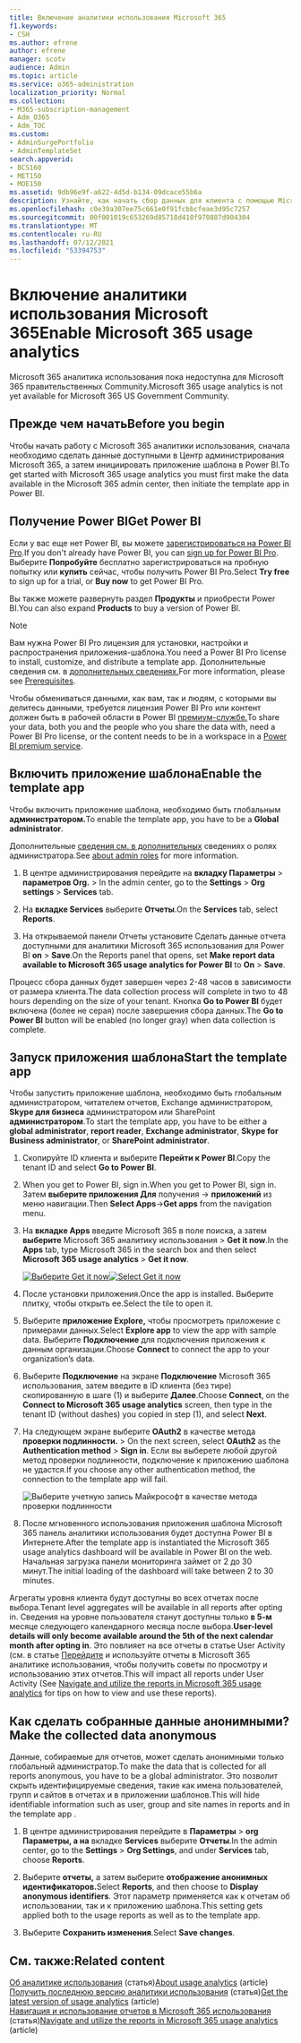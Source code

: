 ```yaml
---
title: Включение аналитики использования Microsoft 365
f1.keywords:
- CSH
ms.author: efrene
author: efrene
manager: scotv
audience: Admin
ms.topic: article
ms.service: o365-administration
localization_priority: Normal
ms.collection:
- M365-subscription-management
- Adm_O365
- Adm_TOC
ms.custom:
- AdminSurgePortfolio
- AdminTemplateSet
search.appverid:
- BCS160
- MET150
- MOE150
ms.assetid: 9db96e9f-a622-4d5d-b134-09dcace55b6a
description: Узнайте, как начать сбор данных для клиента с помощью Microsoft 365 Analytics использования в Power BI.
ms.openlocfilehash: c0e39a307ee75c661e0f91fcbbcfeae3d95c7257
ms.sourcegitcommit: 00f001019c653269d85718d410f970887d904304
ms.translationtype: MT
ms.contentlocale: ru-RU
ms.lasthandoff: 07/12/2021
ms.locfileid: "53394753"
---
```

# <a name="enable-microsoft-365-usage-analytics"></a><span data-ttu-id="34f59-103">Включение аналитики использования Microsoft 365</span><span class="sxs-lookup"><span data-stu-id="34f59-103">Enable Microsoft 365 usage analytics</span></span>

<span data-ttu-id="34f59-104">Microsoft 365 аналитика использования пока недоступна для Microsoft 365 правительственных Community.</span><span class="sxs-lookup"><span data-stu-id="34f59-104">Microsoft 365 usage analytics is not yet available for Microsoft 365 US Government Community.</span></span>

## <a name="before-you-begin"></a><span data-ttu-id="34f59-105">Прежде чем начать</span><span class="sxs-lookup"><span data-stu-id="34f59-105">Before you begin</span></span>

<span data-ttu-id="34f59-106">Чтобы начать работу с Microsoft 365 аналитики использования, сначала необходимо сделать данные доступными в Центр администрирования Microsoft 365, а затем инициировать приложение шаблона в Power BI.</span><span class="sxs-lookup"><span data-stu-id="34f59-106">To get started with Microsoft 365 usage analytics you must first make the data available in the Microsoft 365 admin center, then initiate the template app in Power BI.</span></span>

## <a name="get-power-bi"></a><span data-ttu-id="34f59-107">Получение Power BI</span><span class="sxs-lookup"><span data-stu-id="34f59-107">Get Power BI</span></span>

<span data-ttu-id="34f59-108">Если у вас еще нет Power BI, вы можете [зарегистрироваться на Power BI Pro](https://go.microsoft.com/fwlink/p/?linkid=845347).</span><span class="sxs-lookup"><span data-stu-id="34f59-108">If you don't already have Power BI, you can [sign up for Power BI Pro](https://go.microsoft.com/fwlink/p/?linkid=845347).</span></span> <span data-ttu-id="34f59-109">Выберите **Попробуйте** бесплатно зарегистрироваться на пробную попытку или **купить** сейчас, чтобы получить Power BI Pro.</span><span class="sxs-lookup"><span data-stu-id="34f59-109">Select **Try free** to sign up for a trial, or **Buy now** to get Power BI Pro.</span></span>


<span data-ttu-id="34f59-110">Вы также можете развернуть раздел **Продукты** и приобрести Power BI.</span><span class="sxs-lookup"><span data-stu-id="34f59-110">You can also expand **Products** to buy a version of Power BI.</span></span>

> [!NOTE]
> <span data-ttu-id="34f59-111">Вам нужна Power BI Pro лицензия для установки, настройки и распространения приложения-шаблона.</span><span class="sxs-lookup"><span data-stu-id="34f59-111">You need a Power BI Pro license to install, customize, and distribute a template app.</span></span> <span data-ttu-id="34f59-112">Дополнительные сведения см. в [дополнительных сведениях.](/power-bi/service-template-apps-install-distribute?source=docs#prerequisites)</span><span class="sxs-lookup"><span data-stu-id="34f59-112">For more information, please see [Prerequisites](/power-bi/service-template-apps-install-distribute?source=docs#prerequisites).</span></span>

<span data-ttu-id="34f59-113">Чтобы обмениваться данными, как вам, так и людям, с которыми вы делитесь данными, требуется лицензия Power BI Pro или контент должен быть в рабочей области в Power BI [премиум-службе.](/power-bi/service-premium-what-is)</span><span class="sxs-lookup"><span data-stu-id="34f59-113">To share your data, both you and the people who you share the data with, need a Power BI Pro license, or the content needs to be in a workspace in a [Power BI premium service](/power-bi/service-premium-what-is).</span></span>

## <a name="enable-the-template-app"></a><span data-ttu-id="34f59-114">Включить приложение шаблона</span><span class="sxs-lookup"><span data-stu-id="34f59-114">Enable the template app</span></span>

<span data-ttu-id="34f59-115">Чтобы включить приложение шаблона, необходимо быть глобальным **администратором.**</span><span class="sxs-lookup"><span data-stu-id="34f59-115">To enable the template app, you have to be a **Global administrator**.</span></span>

<span data-ttu-id="34f59-116">Дополнительные [сведения см. в дополнительных](../add-users/about-admin-roles.md) сведениях о ролях администратора.</span><span class="sxs-lookup"><span data-stu-id="34f59-116">See [about admin roles](../add-users/about-admin-roles.md) for more information.</span></span>

1. <span data-ttu-id="34f59-117">В центре администрирования перейдите на **вкладку Параметры** \> **параметров Org.** \> </span><span class="sxs-lookup"><span data-stu-id="34f59-117">In the admin center, go to the **Settings** \> **Org settings** \> **Services** tab.</span></span>

2. <span data-ttu-id="34f59-118">На **вкладке Services** выберите  **Отчеты**.</span><span class="sxs-lookup"><span data-stu-id="34f59-118">On the **Services** tab, select  **Reports**.</span></span>

3. <span data-ttu-id="34f59-119">На открываемой панели  Отчеты установите Сделать данные отчета доступными для аналитики Microsoft 365 использования для Power BI **on** \> **Save**.</span><span class="sxs-lookup"><span data-stu-id="34f59-119">On the Reports panel that opens, set **Make report data available to Microsoft 365 usage analytics for Power BI** to **On** \> **Save**.</span></span>

<span data-ttu-id="34f59-120">Процесс сбора данных будет завершен через 2-48 часов в зависимости от размера клиента.</span><span class="sxs-lookup"><span data-stu-id="34f59-120">The data collection process will complete in two to 48 hours depending on the size of your tenant.</span></span> <span data-ttu-id="34f59-121">Кнопка **Go to Power BI** будет включена (более не серая) после завершения сбора данных.</span><span class="sxs-lookup"><span data-stu-id="34f59-121">The **Go to Power BI** button will be enabled (no longer gray) when data collection is complete.</span></span>

## <a name="start-the-template-app"></a><span data-ttu-id="34f59-122">Запуск приложения шаблона</span><span class="sxs-lookup"><span data-stu-id="34f59-122">Start the template app</span></span>

<span data-ttu-id="34f59-123">Чтобы запустить приложение шаблона, необходимо быть глобальным администратором, читателем отчетов, Exchange администратором,  **Skype для бизнеса** администратором или SharePoint **администратором**.</span><span class="sxs-lookup"><span data-stu-id="34f59-123">To start the template app, you have to be either a **global administrator**, **report reader**, **Exchange administrator**, **Skype for Business administrator**, or **SharePoint administrator**.</span></span>

1. <span data-ttu-id="34f59-124">Скопируйте ID клиента и выберите **Перейти к Power BI**.</span><span class="sxs-lookup"><span data-stu-id="34f59-124">Copy the tenant ID and select **Go to Power BI**.</span></span>

2. <span data-ttu-id="34f59-125">When you get to Power BI, sign in.</span><span class="sxs-lookup"><span data-stu-id="34f59-125">When you get to Power BI, sign in.</span></span> <span data-ttu-id="34f59-126">Затем **выберите приложения Для** получения -> **приложений** из меню навигации.</span><span class="sxs-lookup"><span data-stu-id="34f59-126">Then **Select Apps**->**Get apps** from the navigation menu.</span></span>

3. <span data-ttu-id="34f59-127">На **вкладке Apps** введите Microsoft 365 в поле поиска, а затем **выберите** Microsoft 365 аналитику использования \> **Get it now**.</span><span class="sxs-lookup"><span data-stu-id="34f59-127">In the **Apps** tab, type Microsoft 365 in the search box and then select **Microsoft 365 usage analytics** \> **Get it now**.</span></span>

    <span data-ttu-id="34f59-128">[![Выберите Get it now](../../media/78102250-9874-4a32-8365-436f13560b52.png)](https://app.powerbi.com/groups/me/getapps/services/cia_microsoft365.microsoft-365-usage-analytics)</span><span class="sxs-lookup"><span data-stu-id="34f59-128">[![Select Get it now](../../media/78102250-9874-4a32-8365-436f13560b52.png)](https://app.powerbi.com/groups/me/getapps/services/cia_microsoft365.microsoft-365-usage-analytics)</span></span>

4. <span data-ttu-id="34f59-129">После установки приложения.</span><span class="sxs-lookup"><span data-stu-id="34f59-129">Once the app is installed.</span></span> <span data-ttu-id="34f59-130">Выберите плитку, чтобы открыть ее.</span><span class="sxs-lookup"><span data-stu-id="34f59-130">Select the tile to open it.</span></span>

5. <span data-ttu-id="34f59-131">Выберите **приложение Explore,** чтобы просмотреть приложение с примерами данных.</span><span class="sxs-lookup"><span data-stu-id="34f59-131">Select **Explore app** to view the app with sample data.</span></span> <span data-ttu-id="34f59-132">Выберите **Подключение** для подключения приложения к данным организации.</span><span class="sxs-lookup"><span data-stu-id="34f59-132">Choose **Connect** to connect the app to your organization’s data.</span></span>

6. <span data-ttu-id="34f59-133">Выберите **Подключение** на экране **Подключение** Microsoft 365 использования, затем введите в ID клиента (без тире) скопированную в шаге (1) и выберите **Далее**.</span><span class="sxs-lookup"><span data-stu-id="34f59-133">Choose **Connect**, on the **Connect to Microsoft 365 usage analytics** screen, then type in the tenant ID (without dashes) you copied in step (1), and select **Next**.</span></span>

7. <span data-ttu-id="34f59-134">На следующем экране выберите **OAuth2** в качестве метода **проверки подлинности.** \> </span><span class="sxs-lookup"><span data-stu-id="34f59-134">On the next screen, select **OAuth2** as the **Authentication method** \> **Sign in**.</span></span> <span data-ttu-id="34f59-135">Если вы выберете любой другой метод проверки подлинности, подключение к приложению шаблона не удастся.</span><span class="sxs-lookup"><span data-stu-id="34f59-135">If you choose any other authentication method, the connection to the template app will fail.</span></span>

    ![Выберите учетную запись Майкрософт в качестве метода проверки подлинности](../../media/ab6f0463-c3f7-4088-a605-67c699fa86adnew.png)

8. <span data-ttu-id="34f59-137">После мгновенного использования приложения шаблона Microsoft 365 панель аналитики использования будет доступна Power BI в Интернете.</span><span class="sxs-lookup"><span data-stu-id="34f59-137">After the template app is instantiated the Microsoft 365 usage analytics dashboard will be available in Power BI on the web.</span></span> <span data-ttu-id="34f59-138">Начальная загрузка панели мониторинга займет от 2 до 30 минут.</span><span class="sxs-lookup"><span data-stu-id="34f59-138">The initial loading of the dashboard will take between 2 to 30 minutes.</span></span>

<span data-ttu-id="34f59-139">Агрегаты уровня клиента будут доступны во всех отчетах после выбора.</span><span class="sxs-lookup"><span data-stu-id="34f59-139">Tenant level aggregates will be available in all reports after opting in.</span></span> <span data-ttu-id="34f59-140">Сведения на уровне пользователя станут доступны только **в 5-м** месяце следующего календарного месяца после выбора.</span><span class="sxs-lookup"><span data-stu-id="34f59-140">**User-level details will only become available around the 5th of the next calendar month after opting in**.</span></span> <span data-ttu-id="34f59-141">Это повлияет на все отчеты в статье User Activity (см. в статье [Перейдите](navigate-and-utilize-reports.md) и используйте отчеты в Microsoft 365 аналитике использования, чтобы получить советы по просмотру и использованию этих отчетов.</span><span class="sxs-lookup"><span data-stu-id="34f59-141">This will impact all reports under User Activity (See [Navigate and utilize the reports in Microsoft 365 usage analytics](navigate-and-utilize-reports.md) for tips on how to view and use these reports).</span></span>

## <a name="make-the-collected-data-anonymous"></a><span data-ttu-id="34f59-142">Как сделать собранные данные анонимными?</span><span class="sxs-lookup"><span data-stu-id="34f59-142">Make the collected data anonymous</span></span>

<span data-ttu-id="34f59-143">Данные, собираемые для отчетов, может сделать анонимными только глобальный администратор.</span><span class="sxs-lookup"><span data-stu-id="34f59-143">To make the data that is collected for all reports anonymous, you have to be a global administrator.</span></span> <span data-ttu-id="34f59-144">Это позволит скрыть идентифицируемые сведения, такие как имена пользователей, групп и сайтов в отчетах и в приложении шаблонов.</span><span class="sxs-lookup"><span data-stu-id="34f59-144">This will hide identifiable information such as user, group and site names in reports and in the template app .</span></span>

1. <span data-ttu-id="34f59-145">В центре администрирования перейдите в **Параметры** \> **org Параметры, а на** вкладке **Services** выберите **Отчеты**.</span><span class="sxs-lookup"><span data-stu-id="34f59-145">In the admin center, go to the **Settings** \> **Org Settings**, and under **Services** tab, choose **Reports**.</span></span>

2. <span data-ttu-id="34f59-146">Выберите **отчеты,** а затем выберите **отображение анонимных идентификаторов.**</span><span class="sxs-lookup"><span data-stu-id="34f59-146">Select **Reports**, and then choose to **Display anonymous identifiers**.</span></span> <span data-ttu-id="34f59-147">Этот параметр применяется как к отчетам об использовании, так и к приложению шаблона.</span><span class="sxs-lookup"><span data-stu-id="34f59-147">This setting gets applied both to the usage reports as well as to the template app.</span></span>

3. <span data-ttu-id="34f59-148">Выберите **Сохранить изменения**.</span><span class="sxs-lookup"><span data-stu-id="34f59-148">Select **Save changes**.</span></span>

## <a name="related-content"></a><span data-ttu-id="34f59-149">См. также:</span><span class="sxs-lookup"><span data-stu-id="34f59-149">Related content</span></span>

<span data-ttu-id="34f59-150">[Об аналитике использования](usage-analytics.md) (статья)</span><span class="sxs-lookup"><span data-stu-id="34f59-150">[About usage analytics](usage-analytics.md) (article)</span></span>\
<span data-ttu-id="34f59-151">[Получить последнюю версию аналитики использования](get-the-latest-version-of-usage-analytics.md) (статья)</span><span class="sxs-lookup"><span data-stu-id="34f59-151">[Get the latest version of usage analytics](get-the-latest-version-of-usage-analytics.md) (article)</span></span>\
<span data-ttu-id="34f59-152">[Навигация и использование отчетов в Microsoft 365 использования](navigate-and-utilize-reports.md) (статья)</span><span class="sxs-lookup"><span data-stu-id="34f59-152">[Navigate and utilize the reports in Microsoft 365 usage analytics](navigate-and-utilize-reports.md) (article)</span></span>